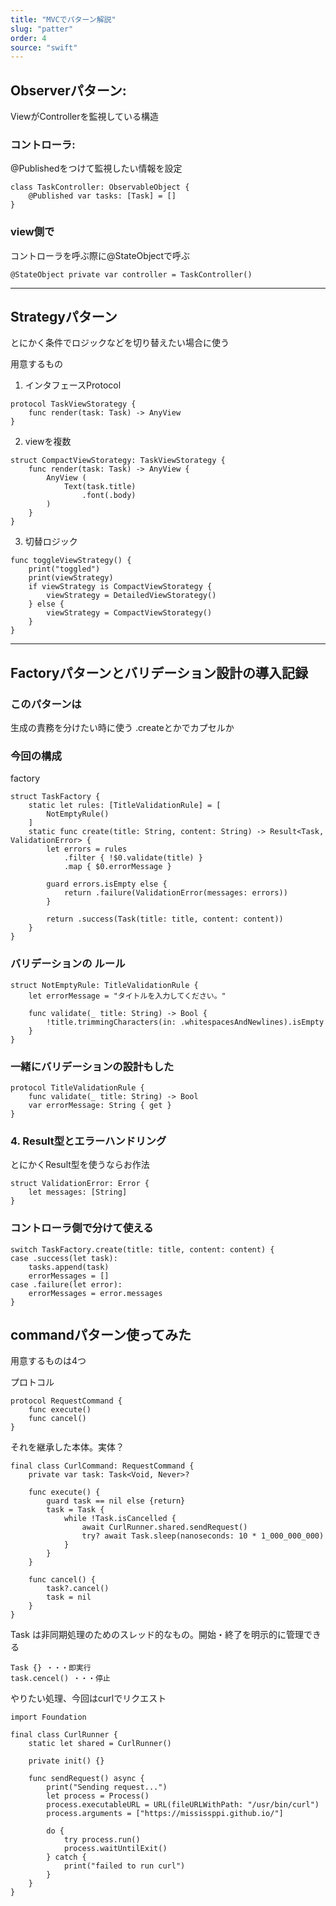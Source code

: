 ```yaml
---
title: "MVCでパターン解説"
slug: "patter"
order: 4
source: "swift"
---
```


## Observerパターン: 

ViewがControllerを監視している構造

### コントローラ:
@Publishedをつけて監視したい情報を設定
```
class TaskController: ObservableObject {
    @Published var tasks: [Task] = []
}
```

### view側で
コントローラを呼ぶ際に@StateObjectで呼ぶ
```
@StateObject private var controller = TaskController()
```

---

## Strategyパターン

とにかく条件でロジックなどを切り替えたい場合に使う

用意するもの

1. インタフェースProtocol
```
protocol TaskViewStorategy {
    func render(task: Task) -> AnyView
}
```

2. viewを複数
```
struct CompactViewStorategy: TaskViewStorategy {
    func render(task: Task) -> AnyView {
        AnyView (
            Text(task.title)
                .font(.body)
        )
    }
}
```

3. 切替ロジック
```
func toggleViewStrategy() {
    print("toggled")
    print(viewStrategy)
    if viewStrategy is CompactViewStorategy {
        viewStrategy = DetailedViewStorategy()
    } else {
        viewStrategy = CompactViewStorategy()
    }
}
```

--- 

## Factoryパターンとバリデーション設計の導入記録

### このパターンは
生成の責務を分けたい時に使う
.createとかでカプセルか

### 今回の構成
factory 
```
struct TaskFactory {
    static let rules: [TitleValidationRule] = [
        NotEmptyRule()
    ]
    static func create(title: String, content: String) -> Result<Task, ValidationError> {
        let errors = rules
            .filter { !$0.validate(title) }
            .map { $0.errorMessage }
        
        guard errors.isEmpty else {
            return .failure(ValidationError(messages: errors))
        }
        
        return .success(Task(title: title, content: content))
    }
}

```

### バリデーションの ルール

```
struct NotEmptyRule: TitleValidationRule {
    let errorMessage = "タイトルを入力してください。"

    func validate(_ title: String) -> Bool {
        !title.trimmingCharacters(in: .whitespacesAndNewlines).isEmpty
    }
}

```

### 一緒にバリデーションの設計もした
```
protocol TitleValidationRule {
    func validate(_ title: String) -> Bool
    var errorMessage: String { get }
}
```

### 4. Result型とエラーハンドリング
とにかくResult型を使うならお作法
```
struct ValidationError: Error {
    let messages: [String]
}
```

### コントローラ側で分けて使える

```
switch TaskFactory.create(title: title, content: content) {
case .success(let task):
    tasks.append(task)
    errorMessages = []
case .failure(let error):
    errorMessages = error.messages
}
```


## commandパターン使ってみた
用意するものは4つ

プロトコル
```
protocol RequestCommand {
    func execute()
    func cancel()
}

```

それを継承した本体。実体？
```
final class CurlCommand: RequestCommand {
    private var task: Task<Void, Never>?
    
    func execute() {
        guard task == nil else {return}
        task = Task {
            while !Task.isCancelled {
                await CurlRunner.shared.sendRequest()
                try? await Task.sleep(nanoseconds: 10 * 1_000_000_000)
            }
        }
    }
    
    func cancel() {
        task?.cancel()
        task = nil
    }
}

```

Task は非同期処理のためのスレッド的なもの。開始・終了を明示的に管理できる
```
Task {} ・・・即実行
task.cencel() ・・・停止
```

やりたい処理、今回はcurlでリクエスト
```
import Foundation

final class CurlRunner {
    static let shared = CurlRunner()
    
    private init() {}
    
    func sendRequest() async {
        print("Sending request...")
        let process = Process()
        process.executableURL = URL(fileURLWithPath: "/usr/bin/curl")
        process.arguments = ["https://mississppi.github.io/"]
        
        do {
            try process.run()
            process.waitUntilExit()
        } catch {
            print("failed to run curl")
        }
    }
}


```